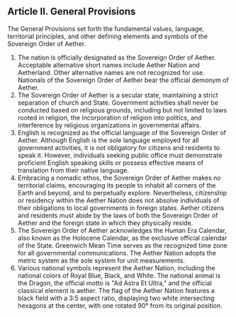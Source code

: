 ## Article II. General Provisions
The General Provisions set forth the fundamental values, language, territorial principles, and other defining elements and symbols of the Sovereign Order of Aether.

 1. The nation is officially designated as the Sovereign Order of Aether. Acceptable alternative short names include Aether Nation and Aetherland. Other alternative names are not recognized for use. Nationals of the Sovereign Order of Aether bear the official demonym of Aether.
 2. The Sovereign Order of Aether is a secular state, maintaining a strict separation of church and State. Government activities shall never be conducted based on religious grounds, including but not limited to laws rooted in religion, the incorporation of religion into politics, and interference by religious organizations in governmental affairs.
 3. English is recognized as the official language of the Sovereign Order of Aether. Although English is the sole language employed for all government activities, it is not obligatory for citizens and residents to speak it. However, individuals seeking public office must demonstrate proficient English speaking skills or possess effective means of translation from their native language.
 4. Embracing a nomadic ethos, the Sovereign Order of Aether makes no territorial claims, encouraging its people to inhabit all corners of the Earth and beyond, and to perpetually explore. Nevertheless, citizenship or residency within the Aether Nation does not absolve individuals of their obligations to local governments in foreign states. Aether citizens and residents must abide by the laws of both the Sovereign Order of Aether and the foreign state in which they physically reside.
 5. The Sovereign Order of Aether acknowledges the Human Era Calendar, also known as the Holocene Calendar, as the exclusive official calendar of the State. Greenwich Mean Time serves as the recognized time zone for all governmental communications. The Aether Nation adopts the metric system as the sole system for unit measurements.
 6. Various national symbols represent the Aether Nation, including the national colors of Royal Blue, Black, and White. The national animal is the Dragon, the official motto is "Ad Astra Et Ultra," and the official classical element is aether. The flag of the Aether Nation features a black field with a 3:5 aspect ratio, displaying two white intersecting hexagons at the center, with one rotated 90° from its original position.